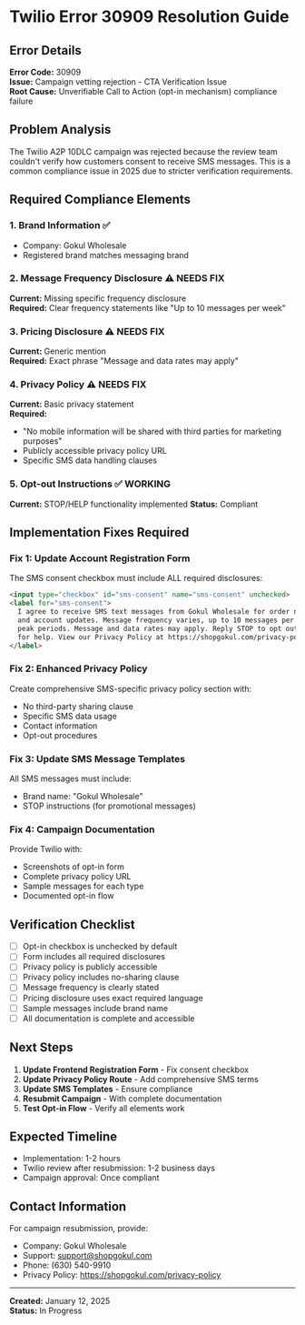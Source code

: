 # Twilio Error 30909 Resolution Guide

## Error Details
**Error Code:** 30909  
**Issue:** Campaign vetting rejection - CTA Verification Issue  
**Root Cause:** Unverifiable Call to Action (opt-in mechanism) compliance failure

## Problem Analysis
The Twilio A2P 10DLC campaign was rejected because the review team couldn't verify how customers consent to receive SMS messages. This is a common compliance issue in 2025 due to stricter verification requirements.

## Required Compliance Elements

### 1. **Brand Information** ✅
- Company: Gokul Wholesale
- Registered brand matches messaging brand

### 2. **Message Frequency Disclosure** ⚠️ **NEEDS FIX**
**Current:** Missing specific frequency disclosure  
**Required:** Clear frequency statements like "Up to 10 messages per week"

### 3. **Pricing Disclosure** ⚠️ **NEEDS FIX**  
**Current:** Generic mention  
**Required:** Exact phrase "Message and data rates may apply"

### 4. **Privacy Policy** ⚠️ **NEEDS FIX**
**Current:** Basic privacy statement  
**Required:** 
- "No mobile information will be shared with third parties for marketing purposes"
- Publicly accessible privacy policy URL
- Specific SMS data handling clauses

### 5. **Opt-out Instructions** ✅ **WORKING**
**Current:** STOP/HELP functionality implemented
**Status:** Compliant

## Implementation Fixes Required

### Fix 1: Update Account Registration Form
The SMS consent checkbox must include ALL required disclosures:

```html
<input type="checkbox" id="sms-consent" name="sms-consent" unchecked>
<label for="sms-consent">
  I agree to receive SMS text messages from Gokul Wholesale for order notifications 
  and account updates. Message frequency varies, up to 10 messages per week during 
  peak periods. Message and data rates may apply. Reply STOP to opt out or HELP 
  for help. View our Privacy Policy at https://shopgokul.com/privacy-policy
</label>
```

### Fix 2: Enhanced Privacy Policy
Create comprehensive SMS-specific privacy policy section with:
- No third-party sharing clause
- Specific SMS data usage
- Contact information
- Opt-out procedures

### Fix 3: Update SMS Message Templates
All SMS messages must include:
- Brand name: "Gokul Wholesale"
- STOP instructions (for promotional messages)

### Fix 4: Campaign Documentation
Provide Twilio with:
- Screenshots of opt-in form
- Complete privacy policy URL
- Sample messages for each type
- Documented opt-in flow

## Verification Checklist

- [ ] Opt-in checkbox is unchecked by default
- [ ] Form includes all required disclosures
- [ ] Privacy policy is publicly accessible
- [ ] Privacy policy includes no-sharing clause
- [ ] Message frequency is clearly stated
- [ ] Pricing disclosure uses exact required language
- [ ] Sample messages include brand name
- [ ] All documentation is complete and accessible

## Next Steps

1. **Update Frontend Registration Form** - Fix consent checkbox
2. **Update Privacy Policy Route** - Add comprehensive SMS terms
3. **Update SMS Templates** - Ensure compliance
4. **Resubmit Campaign** - With complete documentation
5. **Test Opt-in Flow** - Verify all elements work

## Expected Timeline
- Implementation: 1-2 hours
- Twilio review after resubmission: 1-2 business days
- Campaign approval: Once compliant

## Contact Information
For campaign resubmission, provide:
- Company: Gokul Wholesale  
- Support: support@shopgokul.com
- Phone: (630) 540-9910
- Privacy Policy: https://shopgokul.com/privacy-policy

---
**Created:** January 12, 2025  
**Status:** In Progress